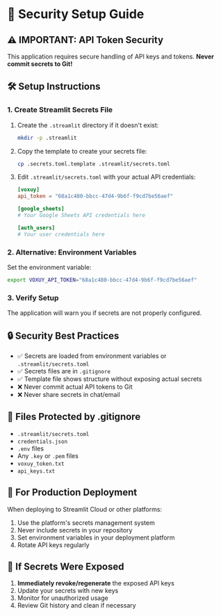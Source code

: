 # 🔐 Security Setup Guide

## ⚠️ IMPORTANT: API Token Security

This application requires secure handling of API keys and tokens. **Never commit secrets to Git!**

## 🛠️ Setup Instructions

### 1. Create Streamlit Secrets File

1. Create the `.streamlit` directory if it doesn't exist:
   ```bash
   mkdir -p .streamlit
   ```

2. Copy the template to create your secrets file:
   ```bash
   cp .secrets.toml.template .streamlit/secrets.toml
   ```

3. Edit `.streamlit/secrets.toml` with your actual API credentials:
   ```toml
   [voxuy]
   api_token = "68a1c480-bbcc-47d4-9b6f-f9cd7be56aef"
   
   [google_sheets]
   # Your Google Sheets API credentials here
   
   [auth_users]
   # Your user credentials here
   ```

### 2. Alternative: Environment Variables

Set the environment variable:
```bash
export VOXUY_API_TOKEN="68a1c480-bbcc-47d4-9b6f-f9cd7be56aef"
```

### 3. Verify Setup

The application will warn you if secrets are not properly configured.

## 🔒 Security Best Practices

- ✅ Secrets are loaded from environment variables or `.streamlit/secrets.toml`
- ✅ Secrets files are in `.gitignore`
- ✅ Template file shows structure without exposing actual secrets
- ❌ Never commit actual API tokens to Git
- ❌ Never share secrets in chat/email

## 📁 Files Protected by .gitignore

- `.streamlit/secrets.toml`
- `credentials.json`
- `.env` files
- Any `.key` or `.pem` files
- `voxuy_token.txt`
- `api_keys.txt`

## 🔧 For Production Deployment

When deploying to Streamlit Cloud or other platforms:

1. Use the platform's secrets management system
2. Never include secrets in your repository
3. Set environment variables in your deployment platform
4. Rotate API keys regularly

## 🚨 If Secrets Were Exposed

1. **Immediately revoke/regenerate** the exposed API keys
2. Update your secrets with new keys
3. Monitor for unauthorized usage
4. Review Git history and clean if necessary
